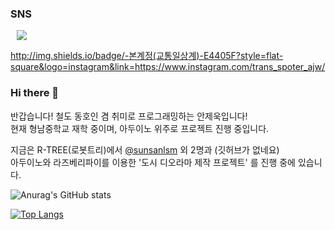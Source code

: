 ### SNS
<a href="https://instagram.com/alpox.dev">
    <img 
        src="http://img.shields.io/badge/-본계정(교통일상계)-black?style=flat&logo=Instagram&link=https://instagram.com/alpox.dev/"
        style="height : auto; margin-left : 10px; margin-right : 10px;"/>
</a>

http://img.shields.io/badge/-본계정(교통일상계)-E4405F?style=flat-square&logo=instagram&link=https://www.instagram.com/trans_spoter_ajw/

### Hi there 👋

반갑습니다!
철도 동호인 겸 취미로 프로그래밍하는 안제욱입니다!  
현재 형남중학교 재학 중이며, 아두이노 위주로 프로젝트 진행 중입니다.  

지금은 R-TREE(로봇트리)에서 [@sunsanlsm](https://github.com/sunsanlsm) 외 2명과 (깃허브가 없네요)  
아두이노와 라즈베리파이를 이용한 '도시 디오라마 제작 프로젝트' 를 진행 중에 있습니다.

![Anurag's GitHub stats](https://github-readme-stats.vercel.app/api?username=lukas0409&show_icons=true&theme=radical)

[![Top Langs](https://github-readme-stats.vercel.app/api/top-langs/?username=lukas0409)](https://github.com/anuraghazra/github-readme-stats)
